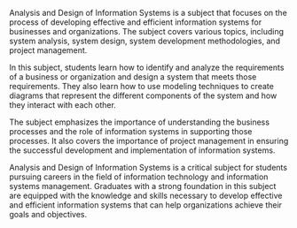 Analysis and Design of Information Systems is a subject that focuses on the process of developing effective and efficient information systems for businesses and organizations. The subject covers various topics, including system analysis, system design, system development methodologies, and project management.

In this subject, students learn how to identify and analyze the requirements of a business or organization and design a system that meets those requirements. They also learn how to use modeling techniques to create diagrams that represent the different components of the system and how they interact with each other.

The subject emphasizes the importance of understanding the business processes and the role of information systems in supporting those processes. It also covers the importance of project management in ensuring the successful development and implementation of information systems.

Analysis and Design of Information Systems is a critical subject for students pursuing careers in the field of information technology and information systems management. Graduates with a strong foundation in this subject are equipped with the knowledge and skills necessary to develop effective and efficient information systems that can help organizations achieve their goals and objectives.
